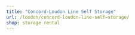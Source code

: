 ```yaml
---
title: "Concord-Loudon Line Self Storage"
url: /loudon/concord-loudon-line-self-storage/
shop: storage rental
---
```

